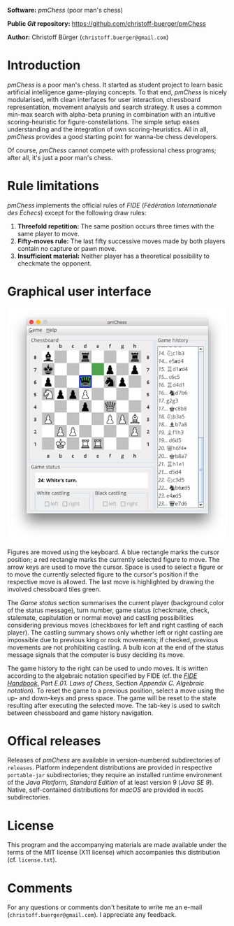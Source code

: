 **Software:** _pmChess_ (poor man's chess)

**Public _Git_ repository:** https://github.com/christoff-buerger/pmChess

**Author:** Christoff Bürger (`christoff.buerger@gmail.com`)

# Introduction

_pmChess_ is a poor man's chess. It started as student project to learn basic artificial intelligence game-playing concepts. To that end, _pmChess_ is nicely modularised, with clean interfaces for user interaction, chessboard representation, movement analysis and search strategy. It uses a common min-max search with alpha-beta pruning in combination with an intuitive scoring-heuristic for figure-constellations. The simple setup eases understanding and the integration of own scoring-heuristics. All in all, _pmChess_ provides a good starting point for wanna-be chess developers.

Of course, _pmChess_ cannot compete with professional chess programs; after all, it's just a poor man's chess.

# Rule limitations

_pmChess_ implements the official rules of _FIDE_ (_Fédération Internationale des Échecs_) except for the following draw rules:
 1. **Threefold repetition:** The same position occurs three times with the same player to move.
 2. **Fifty-moves rule:** The last fifty successive moves made by both players contain no capture or pawn move.
 3. **Insufficient material:** Neither player has a theoretical possibility to checkmate the opponent.

# Graphical user interface

![pmChess screenshot](releases/version-1.1.0/screenshot.png)

Figures are moved using the keyboard. A blue rectangle marks the cursor position; a red rectangle marks the currently selected figure to move. The arrow keys are used to move the cursor. Space is used to select a figure or to move the currently selected figure to the cursor's position if the respective move is allowed. The last move is highlighted by drawing the involved chessboard tiles green.

The _Game status_ section summarises the current player (background color of the status message), turn number, game status (checkmate, check, stalemate, capitulation or normal move) and castling possibilities considering previous moves (checkboxes for left and right castling of each player). The castling summary shows only whether left or right castling are impossible due to previous king or rook movements; if checked, previous movements are not prohibiting castling. A bulb icon at the end of the status message signals that the computer is busy deciding its move.

The game history to the right can be used to undo moves. It is written according to the algebraic notation specified by FIDE (cf. the [_FIDE Handbook_](https://www.fide.com/component/handbook), Part _E.01. Laws of Chess_, Section _Appendix C. Algebraic notation_). To reset the game to a previous position, select a move using the up- and down-keys and press space. The game will be reset to the state resulting after executing the selected move. The tab-key is used to switch between chessboard and game history navigation.

# Offical releases

Releases of _pmChess_ are available in version-numbered subdirectories of `releases`. Platform independent distributions are provided in respective `portable-jar` subdirectories; they require an installed runtime environment of the _Java Platform, Standard Edition_ of at least version 9 (_Java SE 9_). Native, self-contained distributions for _macOS_ are provided in `macOS` subdirectories.

# License

This program and the accompanying materials are made available under the terms of the MIT license (X11 license) which accompanies this distribution (cf. `license.txt`).

# Comments

For any questions or comments don't hesitate to write me an e-mail (`christoff.buerger@gmail.com`). I appreciate any feedback.
